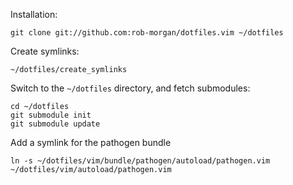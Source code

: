 Installation:

    git clone git://github.com:rob-morgan/dotfiles.vim ~/dotfiles

Create symlinks:

	~/dotfiles/create_symlinks

Switch to the `~/dotfiles` directory, and fetch submodules:

    cd ~/dotfiles
    git submodule init
    git submodule update

Add a symlink for the pathogen bundle

    ln -s ~/dotfiles/vim/bundle/pathogen/autoload/pathogen.vim ~/dotfiles/vim/autoload/pathogen.vim

